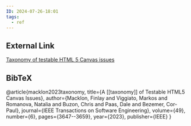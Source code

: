 ```yaml
---
ID: 2024-07-26-18:01
tags:
  - ref
---
```

## External Link

[Taxonomy of testable HTML 5 Canvas issues](https://arxiv.org/abs/2201.07351)
## BibTeX

@article{macklon2023taxonomy,
  title={A [[taxonomy]] of Testable HTML5 Canvas Issues},
  author={Macklon, Finlay and Viggiato, Markos and Romanova, Natalia and Buzon, Chris and Paas, Dale and Bezemer, Cor-Paul},
  journal={IEEE Transactions on Software Engineering},
  volume={49},
  number={6},
  pages={3647--3659},
  year={2023},
  publisher={IEEE}
}